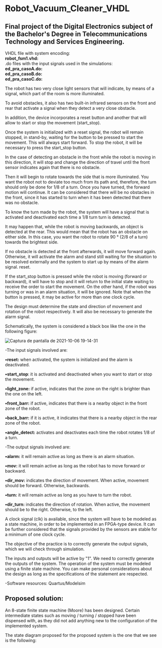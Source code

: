 # Robot_Vacuum_Cleaner_VHDL

## Final project of the Digital Electronics subject of the Bachelor's Degree in Telecommunications Technology and Services Engineering. 

VHDL file with system encoding:\
**robot_fsm1.vhd:** \
.do files with the input signals used in the simulations:\
**ed_pra_casoA.do:** \
**ed_pra_casoB.do:** \
**ed_pra_casoC.do:** 

The robot has two very close light sensors that will indicate, by means of a signal, which part of the room is more illuminated.

To avoid obstacles, it also has two built-in infrared sensors on the front and rear that activate a signal when they detect a very close obstacle.

In addition, the device incorporates a reset button and another that will allow to start or stop the movement (start_stop).

Once the system is initialized with a reset signal, the robot will remain stopped, in stand-by, waiting for the button to be pressed to start the movement. This will always start forward. To stop the robot, it will be necessary to press the start_stop button.

In the case of detecting an obstacle in the front while the robot is moving in this direction, it will stop and change the direction of travel until the front sensor indicates again that there is no obstacle.


Then it will begin to rotate towards the side that is more illuminated. You want the robot not to deviate too much from its path and, therefore, the turn should only be done for 1/8 of a turn. Once you have turned, the forward motion will continue. It can be considered that there will be no obstacles in the front, since it has started to turn when it has been detected that there was no obstacle. 

To know the turn made by the robot, the system will have a signal that is activated and deactivated each time a 1/8 turn turn is detected.

It may happen that, while the robot is moving backwards, an object is detected at the rear. This would mean that the robot has an obstacle on either side. In this case, you want the robot to rotate 90 ° (2/8 of a turn) towards the brightest side.

If no obstacle is detected at the front afterwards, it will move forward again. Otherwise, it will activate the alarm and stand still waiting for the situation to be resolved externally and the system to start up by means of the alarm signal.
reset.

If the start_stop button is pressed while the robot is moving (forward or backward), it will have to stop and it will return to the initial state waiting to receive the order to start the movement. On the other hand, if the robot was turning or was in an alarm situation, it will be ignored. Note that when the button is pressed, it may be active for more than one clock cycle. 

The design must determine the state and direction of movement and rotation of the robot respectively. It will also be necessary to generate the alarm signal.

Schematically, the system is considered a black box like the one in the following figure: 

![Captura de pantalla de 2021-10-06 19-14-31](https://user-images.githubusercontent.com/34940932/136252798-e82f17a5-ba8c-4a9d-9e84-5be907c01628.png)

-The input signals involved are:

  **•reset:** when activated, the system is initialized and the alarm is deactivated.
  
  **•start_stop**: it is activated and deactivated when you want to start or stop the movement.
  
  **•light_zone:** if active, indicates that the zone on the right is brighter than the one on the left.
  
  **•front_barr:** if active, indicates that there is a nearby object in the front zone of the robot.

  **•back_barr:** if it is active, it indicates that there is a nearby object in the rear zone of the robot.

  **•angle_detect:** activates and deactivates each time the robot rotates 1/8 of a turn. 
  
-The output signals involved are:

  **•alarm:** it will remain active as long as there is an alarm situation.

  **•mov:** it will remain active as long as the robot has to move forward or backward.

  **•dir_mov:** indicates the direction of movement. When active, movement should be forward. Otherwise, backwards.

  **•turn:** it will remain active as long as you have to turn the robot.

  **•dir_turn:** indicates the direction of rotation. When active, the movement should be to the right. Otherwise, to the left. 
  
A clock signal (clk) is available, since the system will have to be modeled as a state machine, in order to be implemented in an FPGA-type device. It can be further considered that the signals provided by the sensors are stable for a minimum of one clock cycle.

The objective of the practice is to correctly generate the output signals, which we will check through simulation.

The inputs and outputs will be active by "1". We need to correctly generate the outputs of the system. The operation of the system must be modeled using a finite state machine. You can make personal considerations about the design as long as the specifications of the statement are respected. 

-Software resources: Quartus/Modelsim 

## Proposed solution:

An 8-state finite state machine (Moore) has been designed. Certain intermediate states such as moving / turning / stopped have been dispensed with, as they did not add anything new to the configuration of the implemented system.

The state diagram proposed for the proposed system is the one that we see is the following: 





  
  
  
  




